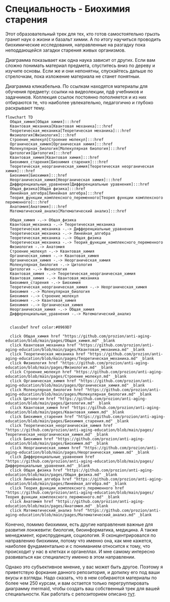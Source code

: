 # Специальность - Биохимия старения

Этот образовательный трек для тех, кто готов самостоятельно грызть гранит наук о жизни и базальт химии. А по итогу научиться проводить биохимические исследования, направленные на разгадку пока неподдающейся загадки старения живых организмов.

Диаграмма показывает как одна наука зависит от других. Если вам сложно понимать материал предмета, спуститесь вниз по дереву и изучите основы. Если же и они непонятны, спускайтесь дальше по стрелочкам, пока изложение материала не станет понятныи.

Диаграмма кликабельна. По ссылкам находятся материалы для обучения предмету: ссылки на видеолекции, пдф учебников и задачников. Коллекция ссылок постоянно пополняется и из них отбираются те, что наиболее увлекательно, педагогично и глубоко раскрывают тему.

```mermaid
flowchart TD
  Общая_химия[Общая химия]:::href
  Квантовая_механика[Квантовая механика]:::href
  Теоретическая_механика[Теоретическая механика]:::href
  Физиология[Физиология]:::href
  Строение_молекул[Строение молекул]:::href
  Органическая_химия[Органическая химия]:::href
  Молекулярная_биология[Молекулярная биология]:::href
  Цитология[Цитология]:::href
  Квантовая_химия[Квантовая химия]:::href
  Биохимия_старения[Биохимия старения]:::href
  Теоретическая_неорганическая_химия[Теоретическая неорганическая химия]:::href
  Биохимия[Биохимия]:::href
  Неорганическая_химия[Неорганическая химия]:::href
  Дифференциальные_уравнения[Дифференциальные уравнения]:::href
  Общая_физика[Общая физика]:::href
  Линейная_алгебра[Линейная алгебра]:::href
  Теория_функции_комплексного_переменного[Теория функции комплексного переменного]:::href
  Анатомия[Анатомия]:::href
  Математический_анализ[Математический анализ]:::href

  Общая_химия -.-> Общая_физика
  Квантовая_механика -.-> Теоретическая_механика
  Теоретическая_механика -.-> Дифференциальные_уравнения
  Теоретическая_механика -.-> Линейная_алгебра
  Теоретическая_механика -.-> Общая_физика
  Теоретическая_механика -.-> Теория_функции_комплексного_переменного
  Физиология -.-> Анатомия
  Строение_молекул -.-> Квантовая_химия
  Органическая_химия -.-> Квантовая_химия
  Органическая_химия -.-> Неорганическая_химия
  Молекулярная_биология -.-> Цитология
  Цитология -.-> Физиология
  Квантовая_химия -.-> Теоретическая_неорганическая_химия
  Квантовая_химия -.-> Квантовая_механика
  Биохимия_старения -.-> Биохимия
  Теоретическая_неорганическая_химия -.-> Неорганическая_химия
  Биохимия -.-> Молекулярная_биология
  Биохимия -.-> Строение_молекул
  Биохимия -.-> Квантовая_химия
  Биохимия -.-> Органическая_химия
  Неорганическая_химия -.-> Общая_химия
  Дифференциальные_уравнения -.-> Математический_анализ
  

  classDef href color:#0969D7

  click Общая_химия href "https://github.com/prozion/anti-aging-education/blob/main/pages/Общая_химия.md" _blank
  click Квантовая_механика href "https://github.com/prozion/anti-aging-education/blob/main/pages/Квантовая_механика.md" _blank
  click Теоретическая_механика href "https://github.com/prozion/anti-aging-education/blob/main/pages/Теоретическая_механика.md" _blank
  click Физиология href "https://github.com/prozion/anti-aging-education/blob/main/pages/Физиология.md" _blank
  click Строение_молекул href "https://github.com/prozion/anti-aging-education/blob/main/pages/Строение_молекул.md" _blank
  click Органическая_химия href "https://github.com/prozion/anti-aging-education/blob/main/pages/Органическая_химия.md" _blank
  click Молекулярная_биология href "https://github.com/prozion/anti-aging-education/blob/main/pages/Молекулярная_биология.md" _blank
  click Цитология href "https://github.com/prozion/anti-aging-education/blob/main/pages/Цитология.md" _blank
  click Квантовая_химия href "https://github.com/prozion/anti-aging-education/blob/main/pages/Квантовая_химия.md" _blank
  click Биохимия_старения href "https://github.com/prozion/anti-aging-education/blob/main/pages/Биохимия_старения.md" _blank
  click Теоретическая_неорганическая_химия href "https://github.com/prozion/anti-aging-education/blob/main/pages/Теоретическая_неорганическая_химия.md" _blank
  click Биохимия href "https://github.com/prozion/anti-aging-education/blob/main/pages/Биохимия.md" _blank
  click Неорганическая_химия href "https://github.com/prozion/anti-aging-education/blob/main/pages/Неорганическая_химия.md" _blank
  click Дифференциальные_уравнения href "https://github.com/prozion/anti-aging-education/blob/main/pages/Дифференциальные_уравнения.md" _blank
  click Общая_физика href "https://github.com/prozion/anti-aging-education/blob/main/pages/Общая_физика.md" _blank
  click Линейная_алгебра href "https://github.com/prozion/anti-aging-education/blob/main/pages/Линейная_алгебра.md" _blank
  click Теория_функции_комплексного_переменного href "https://github.com/prozion/anti-aging-education/blob/main/pages/Теория_функции_комплексного_переменного.md" _blank
  click Анатомия href "https://github.com/prozion/anti-aging-education/blob/main/pages/Анатомия.md" _blank
  click Математический_анализ href "https://github.com/prozion/anti-aging-education/blob/main/pages/Математический_анализ.md" _blank
```

Конечно, помимо биохимии, есть другие направления важные для развития лонжевити: биология, биоинформатика, медицина. А также менеджмент, юриспруденция, социология.
Я сконцентрировался по направлению биохимии, потому что именно она, как мне кажется, наиболее фундаментально и с пониманием относится к тому, что происходит у нас в клетках и органеллах. И мне самому интересно развиваться как специалисту именно в этом направлении.

Однако это субъективное мнение, у вас может быть другое. Поэтому я приветствую форкание данного репозитория, и допилку его под ваши вкусы и взгляды. Надо сказать, что в нем собираются материалы по более чем 250 курсам, и вам остается только перегруппировать диаграмму mermaid, чтобы создать ваш собственный трек для вашей специальности. Как работать с репозиторием описано [тут](scripts).
